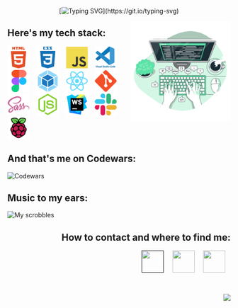 <div align="center">

[![Typing SVG](https://readme-typing-svg.herokuapp.com?font=Fira+Code&size=34&duration=2500&pause=650&color=D4F7E5&width=610&height=70&lines=Oh+hi+there!+;My+name's+Yulia.;I'm+an+aspiring+Web+Developer!+;Have+a+nice+day!)](https://git.io/typing-svg)

</div>
<div align="right">
<img align="right" width="45%" height="45%" src="./profilepic.png" alt="Computer pic"/>
</div>

## Here's my tech stack:
<div align="left">
<img src="https://github.com/devicons/devicon/blob/master/icons/html5/html5-plain-wordmark.svg" width="50" height="50">&nbsp;&nbsp;&nbsp;
<img src="https://github.com/devicons/devicon/blob/master/icons/css3/css3-plain-wordmark.svg" width="50" height="50">&nbsp;&nbsp;&nbsp;
<img src="https://github.com/devicons/devicon/blob/master/icons/javascript/javascript-original.svg" width="50" height="50">&nbsp;&nbsp;&nbsp;
<img src="https://github.com/devicons/devicon/blob/master/icons/vscode/vscode-original-wordmark.svg" width="50" height="50">&nbsp;&nbsp;&nbsp;
<img src="https://github.com/devicons/devicon/blob/master/icons/figma/figma-original.svg" width="50" height="50">&nbsp;&nbsp;&nbsp;
<img src="https://github.com/devicons/devicon/blob/master/icons/webpack/webpack-original.svg" width="50" height="50">&nbsp;&nbsp;&nbsp;
<img src="https://github.com/devicons/devicon/blob/master/icons/react/react-original.svg" width="50" height="50">&nbsp;&nbsp;&nbsp;
<img src="https://github.com/devicons/devicon/blob/master/icons/git/git-original.svg" width="50" height="50">&nbsp;&nbsp;&nbsp;
<img src="https://github.com/devicons/devicon/blob/master/icons/sass/sass-original.svg" width="50" height="50">&nbsp;&nbsp;&nbsp;
<img src="https://github.com/devicons/devicon/blob/master/icons/nodejs/nodejs-original.svg" width="50" height="50">&nbsp;&nbsp;&nbsp;
<img src="https://github.com/devicons/devicon/blob/master/icons/webstorm/webstorm-original.svg" width="50" height="50">&nbsp;&nbsp;&nbsp;
<img src="https://github.com/devicons/devicon/blob/master/icons/slack/slack-original.svg" width="50" height="50">&nbsp;&nbsp;&nbsp;
<img src="https://github.com/devicons/devicon/blob/master/icons/raspberrypi/raspberrypi-original.svg" width="50" height="50">&nbsp;&nbsp;&nbsp;
</div>

## And that's me on Codewars:
<div align="left">

![Codewars](https://github.r2v.ch/codewars?user=julbrn&stroke=%23e9edc9)

</div>

## Music to my ears:
![My scrobbles](https://lastfm-recently-played.vercel.app/api?user=julbrn&width=500)

<div align="right">

## How to contact and where to find me:
<a href="" target="blank"><img src="https://cdn-icons-png.flaticon.com/512/2111/2111646.png" width="50" height="50"></a>&nbsp;&nbsp;&nbsp;&nbsp;
<a href="https://codepen.io/julbrn" target="blank"><img src="https://cdn-icons-png.flaticon.com/512/7083/7083971.png" width="50" height="50"></a>&nbsp;&nbsp;&nbsp;&nbsp;
<a href="https://www.codewars.com/users/julbrn"><img src="https://cdn4.iconfinder.com/data/icons/logos-brands-5/24/codewars-512.png" width="50" height="50"></a>&nbsp;&nbsp;&nbsp;
</div>
<br>
<div align="right">

![](https://komarev.com/ghpvc/?username=julbrn&color=grey&style=flat)

</div>
